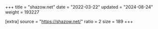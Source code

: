 +++
title = "shazow.net"
date = "2022-03-22"
updated = "2024-08-24"
weight = 193227

[extra]
source = "https://shazow.net/"
ratio = 2
size = 189
+++
